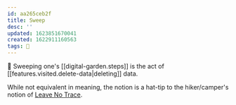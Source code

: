 ```yaml
---
id: aa265ceb2f
title: Sweep
desc: ''
updated: 1623851670041
created: 1622911160563
tags: 🌱
---
```


🧹 Sweeping one's [[digital-garden.steps]] is the act of [[features.visited.delete-data|deleting]] data.

While not equivalent in meaning, the notion is a hat-tip to the hiker/camper's notion of [Leave No Trace](https://en.wikipedia.org/wiki/Leave_No_Trace).
